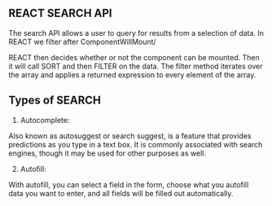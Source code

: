 ## REACT SEARCH API

The search API allows a user to query for results from a selection of data. In REACT we filter after ComponentWillMount/

REACT then decides  whether or not the component can be mounted. Then it will call SORT and then FILTER on the data. The filter method iterates over the array and applies a returned expression to every element of the array.

## Types of SEARCH

1. Autocomplete:

Also known as autosuggest or search suggest, is a feature that provides predictions as you type in a text box. It is commonly associated with search engines, though it may be used for other purposes as well. 

2. Autofill:

With autofill, you can select a field in the form, choose what you autofill data you want to enter, and all fields will be filled out automatically. 
